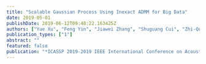 ```yaml
---
title: "Scalable Gaussian Process Using Inexact ADMM for Big Data"
date: 2019-05-01
publishDate: 2019-06-12T09:48:22.163425Z
authors: ["Yue Xu", "Feng Yin", "Jiawei Zhang", "Shuguang Cui", "Zhi-Quan Luo"]
publication_types: ["1"]
abstract: ""
featured: false
publication: "*ICASSP 2019-2019 IEEE International Conference on Acoustics, Speech and Signal Processing (ICASSP)*"
---
```

